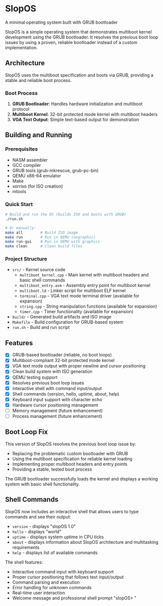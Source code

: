 # SlopOS
A minimal operating system built with GRUB bootloader

SlopOS is a simple operating system that demonstrates multiboot kernel development using the GRUB bootloader. It resolves the previous boot loop issues by using a proven, reliable bootloader instead of a custom implementation.

## Architecture

SlopOS uses the multiboot specification and boots via GRUB, providing a stable and reliable boot process.

### Boot Process
1. **GRUB Bootloader**: Handles hardware initialization and multiboot protocol
2. **Multiboot Kernel**: 32-bit protected mode kernel with multiboot headers
3. **VGA Text Output**: Simple text-based output for demonstration

## Building and Running

### Prerequisites
- NASM assembler
- GCC compiler 
- GRUB tools (grub-mkrescue, grub-pc-bin)
- QEMU x86-64 emulator
- Make
- xorriso (for ISO creation)
- mtools

### Quick Start
```bash
# Build and run the OS (builds ISO and boots with GRUB)
./run.sh

# Or manually:
make all        # Build ISO image
make run        # Run in QEMU (nographic)
make run-gui    # Run in QEMU with graphics
make clean      # Clean build files
```

### Project Structure  
- `src/` - Kernel source code
  - `multiboot_kernel.cpp` - Main kernel with multiboot headers and basic shell commands
  - `multiboot_entry.asm` - Assembly entry point for multiboot kernel
  - `multiboot.ld` - Linker script for multiboot ELF kernel
  - `terminal.cpp` - VGA text mode terminal driver (available for expansion)
  - `string.cpp` - String manipulation functions (available for expansion)
  - `timer.cpp` - Timer functionality (available for expansion)
- `build/` - Generated build artifacts and ISO image
- `Makefile` - Build configuration for GRUB-based system
- `run.sh` - Build and run script
## Features
- [x] GRUB-based bootloader (reliable, no boot loops)
- [x] Multiboot-compliant 32-bit protected mode kernel  
- [x] VGA text mode output with proper newline and cursor positioning
- [x] Clean build system with ISO generation
- [x] QEMU testing support
- [x] Resolves previous boot loop issues
- [x] Interactive shell with command input/output
- [x] Shell commands (version, hello, uptime, about, help)
- [x] Keyboard input support with character echo
- [x] Hardware cursor positioning management
- [ ] Memory management (future enhancement)
- [ ] Process management (future enhancement)

## Boot Loop Fix

This version of SlopOS resolves the previous boot loop issue by:
- Replacing the problematic custom bootloader with GRUB
- Using the multiboot specification for reliable kernel loading
- Implementing proper multiboot headers and entry points
- Providing a stable, tested boot process

The GRUB bootloader successfully loads the kernel and displays a working system with basic shell functionality.

## Shell Commands

SlopOS now includes an interactive shell that allows users to type commands and see their output:

- `version` - displays "slopOS 1.0"
- `hello` - displays "world"  
- `uptime` - displays system uptime in CPU ticks
- `about` - displays information about SlopOS architecture and multitasking requirements
- `help` - displays list of available commands

The shell features:
- Interactive command input with keyboard support
- Proper cursor positioning that follows text input/output
- Command parsing and execution
- Error handling for unknown commands
- Real-time user interaction
- Welcome message and professional shell prompt "slopOS> "
